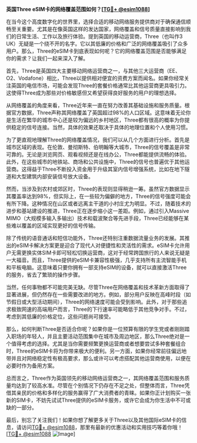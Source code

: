 **英国Three eSIM卡的网络覆盖范围如何？[[TG💪+ @esim1088](https://t.me/s/esim1088)]**

在当今这个高度数字化的世界里，选择合适的移动网络服务提供商对于确保通信顺畅至关重要。尤其是在像英国这样的发达国家，网络覆盖和信号质量直接影响到我们的日常生活、工作以及旅行体验。提到英国的移动运营商，Three（也叫作3 UK）无疑是一个绕不开的名字。它以其低廉的价格和广泛的网络覆盖吸引了众多用户。那么，Three的eSIM卡到底表现如何呢？它的网络覆盖范围是否能够满足你的需求？让我们一起来深入了解。

首先，Three是英国四大主要移动网络运营商之一，与其他三大运营商（EE、O2、Vodafone）相比，Three以提供相对便宜的资费方案而闻名。如果你经常关注英国的电信市场，可能会发现Three的套餐价格通常比其他运营商更具吸引力。这使得Three成为那些对价格敏感但又希望获得良好服务的用户的理想选择。

从网络覆盖的角度来看，Three近年来一直在努力改善其基础设施和服务质量。根据官方数据，Three声称其网络覆盖了英国超过98%的人口区域。这意味着无论你是生活在繁华的城市中心还是较为偏远的乡村地区，Three都有很高的概率为你提供稳定的信号连接。当然，具体的效果还取决于具体的地理位置和个人使用习惯。

为了更直观地理解Three的网络覆盖情况，我们可以从几个方面进行分析。首先是城市区域的表现。在伦敦、曼彻斯特、伯明翰等大城市，Three的信号覆盖是非常可靠的。无论是浏览网页、观看视频还是在线办公，Three都能提供流畅的体验。此外，在这些城市的地铁站、商场和公共设施中，Three的信号也普遍优于其他运营商。这得益于Three不断投入资金用于升级其室内信号增强系统，比如在地下隧道和大型建筑内部安装信号放大设备。

然而，当涉及到农村或郊区时，Three的表现则显得稍逊一筹。虽然官方数据显示其覆盖率达到98%，但实际上，在一些较为偏僻的地方，Three的信号强度可能会有所下降。这种情况在山区或者远离主干道的小村庄尤为明显。不过，随着技术的进步和基站建设的推进，Three正在逐步缩小这一差距。例如，通过引入Massive MIMO（大规模多输入多输出）技术和载波聚合等先进手段，Three已经能够在某些难以覆盖的区域实现更好的信号传输。

除了传统的语音通话和短信功能外，Three还特别注重数据流量业务的发展。其推出的eSIM卡解决方案更是迎合了现代人对便捷性和灵活性的需求。eSIM卡允许用户无需更换实体SIM卡即可轻松切换运营商，这对于经常跨国旅行的人来说无疑是一大福音。而且，Three提供的eSIM卡兼容性极强，几乎支持所有主流智能手机和平板电脑。这意味着只要你拥有一部支持eSIM的设备，就可以直接激活Three的服务，省去了繁琐的操作步骤。

当然，任何事物都不可能完美无缺。尽管Three在网络覆盖和技术革新方面取得了显著进展，但仍然存在一些需要改进的地方。例如，部分用户反映在高峰时段（如节假日或大型活动期间），Three的网络速度可能会受到影响。此外，对于那些追求极致网速的高端用户而言，Three的下行速率可能略低于其他竞争对手。不过，考虑到其低廉的价格定位，这些问题尚可接受。

那么，如何判断Three是否适合你呢？如果你是一位预算有限的学生党或者刚刚踏入职场的年轻人，并且主要活动范围集中在城市及周边地区，那么Three绝对是一个值得考虑的选择。尤其是当你需要频繁更换运营商或者想要尝试多种套餐组合时，Three的eSIM卡将为你带来极大的便利。另一方面，如果你经常前往偏远地带并且对网络稳定性有极高要求，那么或许可以考虑搭配其他运营商使用，以便在必要时作为备用方案。

总而言之，Three作为英国领先的移动网络运营商之一，其网络覆盖范围和服务质量均达到了较高水准。尽管在个别情况下仍存在不足之处，但整体而言，Three凭借其亲民的价格和多样化的服务赢得了广大消费者的青睐。如果你正计划购买一张新的SIM卡，不妨先试试Three提供的eSIM卡服务，或许它会成为你生活中不可或缺的一部分。

最后，别忘了关注我们！如果你想了解更多关于Three以及其他国际eSIM卡的信息，请访问[TG💪+ @esim1088](https://t.me/s/esim1088)，那里有最新的优惠活动和实用技巧等着你哦！[[TG💪+ @esim1088](https://t.me/s/esim1088) ![Image](https://i.postimg.cc/4NQfJmqS/Snipaste-2025-05-13-00-14-12.png)]